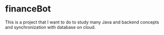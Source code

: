 # financeBot
This is a project that I want to do to study many Java and backend concepts and synchronization with database on cloud.
